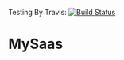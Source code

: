 Testing By Travis:
[![Build Status](https://travis-ci.org/Germangalia/MySaas.svg?branch=master)](https://travis-ci.org/Germangalia/MySaas)


# MySaas